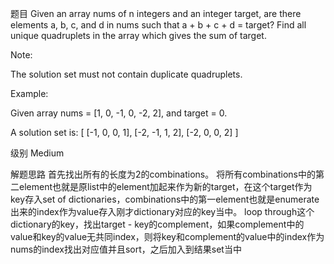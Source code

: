 题目
Given an array nums of n integers and an integer target, are there elements a, b, c, and d in nums such that a + b + c + d = target? Find all unique quadruplets in the array which gives the sum of target.

Note:

The solution set must not contain duplicate quadruplets.

Example:

Given array nums = [1, 0, -1, 0, -2, 2], and target = 0.

A solution set is:
[
  [-1,  0, 0, 1],
  [-2, -1, 1, 2],
  [-2,  0, 0, 2]
]

级别
Medium

解题思路
首先找出所有的长度为2的combinations。
将所有combinations中的第二element也就是原list中的element加起来作为新的target，在这个target作为key存入set of dictionaries，combinations中的第一element也就是enumerate出来的index作为value存入刚才dictionary对应的key当中。
loop through这个dictionary的key，找出target - key的complement，如果complement中的value和key的value无共同index，则将key和complement的value中的index作为nums的index找出对应值并且sort，之后加入到结果set当中
